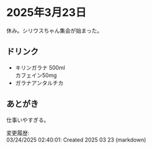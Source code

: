 # 2025年3月23日

休み。シリウスちゃん集会が始まった。

## ドリンク

- キリンガラナ 500ml  
カフェイン50mg
- ガラナアンタルチカ

## あとがき

仕事いやすぎる。

変更履歴:  
03/24/2025 02:40:01: Created 2025 03 23 (markdown)  
